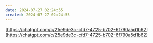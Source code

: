 ```yaml
---
date: 2024-07-27 02:24:55
created: 2024-07-27 02:24:55
---
```


[https://chatgpt.com/c/25e9de3c-cfd7-4725-b702-6f790a5d1b62](https://chatgpt.com/c/25e9de3c-cfd7-4725-b702-6f790a5d1b62)
